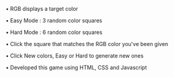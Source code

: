
•	RGB displays a target color

•	Easy Mode : 3 random color squares

•	Hard Mode : 6 random color squares

• Click the square that matches the RGB color you've been given

•	Click New colors, Easy or Hard to generate new ones

• Developed this game using HTML, CSS and Javascript


